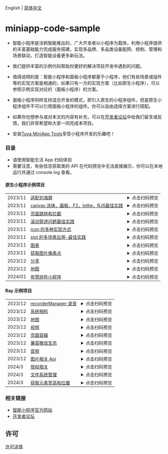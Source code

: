 English[](README.md) | [简体中文](README_zh.md)

# miniapp-code-sample

- 智能小程序是涂鸦智能推出的，广大开发者以小程序为载体，利用小程序提供的丰富基础能力完成服务搭建，实现多品牌、多品类设备配网、控制、管理和场景联动，打造智能设备更多新玩法。

- 我们提供丰富的示例代码帮助你更好的解决项目开发中遇到的问题。

- 值得说明的是：智能小程序和面板小程序都基于小程序，他们有些场景或组件等的实现方案是相通的，如果只有一方的实现方案（比如原生小程序），可以参照示例实现对应的（面板小程序）的方案。

- 面板小程序同样支持混合开发的模式，即引入原生的小程序组件。但是原生小程序组件不可以引用面板小程序的组件。你可以自由选择方案进行搭配。

- 如果你也想参与或对本文的内容有补充，可以在[开发者论坛](https://www.tuyaos.com/posting.php?mode=post&f=10)中给我们留言或反馈。我们非常希望和大家一同完成本项目。

- 安装[Tuya MiniApp Tools](https://developer.tuya.com/cn/miniapp/devtools/download)享受小程序开发的乐趣吧！

### 目录

- 请使用智能生活 App 扫码体验
- 需要注意，有些信息获取类的 API 在代码预览中无法直接展示，你可以在本地运行并通过 console.log 查看。

#### 原生小程序示例项目

<table>
<tr>
    <td>2023/11</td>
    <td><a href="https://github.com/Tuya-Community/tuya-miniapp-demo/tree/master/adapt-iphone-navigation">适配刘海屏</a></td>
    <td>
    <details>
    <summary>点击扫码预览</summary>
    <img src="./qrCode/iOS.png" width="100" height="100">
    </details>
    </td>
</tr>
<tr>
    <td>2023/11</td>
    <td><a href="https://github.com/Tuya-Community/tuya-miniapp-demo/tree/master/canvas">canvas 涂抹，画板，F2，lottie，RJS最佳实践</a></td>
    <td>
    <details>
    <summary>点击扫码预览</summary>
    <img src="./qrCode/canvas.png" width="100" height="100">
    </details>
    </td>
</tr>
<tr>
    <td>2023/11</td>
    <td><a href="https://github.com/Tuya-Community/tuya-miniapp-demo/tree/master/page-navigator">页面跳转和拦截</a></td>
    <td>
    <details>
    <summary>点击扫码预览</summary>
    <img src="./qrCode/navigator.png" width="100" height="100">
    </details>
    </td>
</tr>
<tr>
    <td>2023/11</td>
    <td><a href="https://github.com/Tuya-Community/tuya-miniapp-demo/tree/master/popup-scroll">滚动穿透问题最佳实践</a></td>
    <td>
    <details>
    <summary>点击扫码预览</summary>
    <img src="./qrCode/scroll.png" width="100" height="100">
    </details>
    </td>
</tr>
<tr>
    <td>2023/11</td>
    <td><a href="https://github.com/Tuya-Community/tuya-miniapp-demo/tree/master/icon">icon 的多种实现方式</a></td>
    <td>
    <details>
    <summary>点击扫码预览</summary>
    <img src="./qrCode/icon.png" width="100" height="100">
    </details>
    </td>
</tr>
<tr>
    <td>2023/11</td>
    <td><a href="https://github.com/Tuya-Community/tuya-miniapp-demo/tree/master/slot">slot 的多场景应用-最佳实践</a></td>
    <td>
    <details>
    <summary>点击扫码预览</summary>
    <img src="./qrCode/slot.png" width="100" height="100">
    </details>
    </td>
</tr>
<tr>
    <td>2023/11</td>
    <td><a href="https://github.com/Tuya-Community/tuya-miniapp-demo/tree/master/uchart">图表</a></td>
    <td>
    <details>
    <summary>点击扫码预览</summary>
    <img src="./qrCode/uchart.png" width="100" height="100">
    </details>
    </td>
</tr>
<tr>
    <td>2023/11</td>
    <td><a href="https://github.com/Tuya-Community/tuya-miniapp-demo/tree/master/getImageData">获取图片像素点</a></td>
    <td>
    <details>
    <summary>点击扫码预览</summary>
    <img src="./qrCode/getImageData.png" width="100" height="100">
    </details>
    </td>
</tr>
<tr>
    <td>2023/12</td>
    <td><a href="https://github.com/Tuya-Community/tuya-miniapp-demo/tree/master/api-share">分享</a></td>
    <td>
    <details>
    <summary>点击扫码预览</summary>
    <img src="./qrCode/share.png" width="100" height="100">
    </details>
    </td>
</tr>
<tr>
    <td>2023/12</td>
    <td><a href="https://github.com/Tuya-Community/tuya-miniapp-demo/tree/master/map">地图</a></td>
    <td>
    <details>
    <summary>点击扫码预览</summary>
    <img src="./qrCode/map.png" width="100" height="100">
    </details>
    </td>
</tr>
<tr>
    <td>2024/01</td>
    <td><a href="https://github.com/Tuya-Community/tuya-miniapp-demo/tree/master/vant-weapp">有赞组件小程序</a></td>
    <td>
    <details>
    <summary>点击扫码预览</summary>
    <img src="./qrCode/vant-weapp.png" width="100" height="100">
    </details>
    </td>
</tr>
</table>

#### Ray 示例项目

<table>
<tr>
    <td>2023/12</td>
    <td><a href="https://github.com/Tuya-Community/tuya-miniapp-demo/tree/master/recorderManager">recorderManager 录音</a></td>
    <td>
    <details>
    <summary>点击扫码预览</summary>
    <img src="./qrCode/recorder.png" width="100" height="100"> 
    </details>
    </td>
</tr>
<tr>
    <td>2023/12</td>
    <td><a href="https://github.com/Tuya-Community/tuya-miniapp-demo/tree/master/rayCamera">系统相机</a></td>
    <td>
    <details>
    <summary>点击扫码预览</summary>
    <img src="./qrCode/rayCamera.png" width="100" height="100">
    </details>
    </td>
</tr>
<tr>
    <td>2023/12</td>
    <td><a href="https://github.com/Tuya-Community/tuya-miniapp-demo/tree/master/rayMap">地图</a></td>
    <td>
    <details>
    <summary>点击扫码预览</summary>
    <img src="./qrCode/rayMap.png" width="100" height="100">
    </details>
    </td>
</tr>
<tr>
    <td>2023/12</td>
    <td><a href="https://github.com/Tuya-Community/tuya-miniapp-demo/tree/master/rayVideo">视频</a></td>
    <td>
    <details>
    <summary>点击扫码预览</summary>
    <img src="./qrCode/rayVideo.png" width="100" height="100">
    </details>
    </td>
</tr>
<tr>
    <td>2023/12</td>
    <td><a href="https://github.com/Tuya-Community/tuya-miniapp-demo/tree/master/rayWebView">页面容器</a></td>
    <td>
    <details>
    <summary>点击扫码预览</summary>
    <img src="./qrCode/rayWebView.png" width="100" height="100">
    </details>
    </td>
</tr>
<tr>
    <td>2023/12</td>
    <td><a href="https://github.com/Tuya-Community/tuya-miniapp-demo/tree/master/rayUseWX">兼容微信生态</a></td>
    <td>
    <details>
    <summary>点击扫码预览</summary>
    <img src="./qrCode/rayWx.png" width="100" height="100">
    </details>
    </td>
</tr>
<tr>
    <td>2023/12</td>
    <td><a href="https://github.com/Tuya-Community/tuya-miniapp-demo/tree/master/rayAudio">音频</a></td>
    <td>
    <details>
    <summary>点击扫码预览</summary>
    <img src="./qrCode/rayAudio.png" width="100" height="100">
    </details>
    </td>
</tr>
<tr>
    <td>2023/12</td>
    <td><a href="https://github.com/Tuya-Community/tuya-miniapp-demo/tree/master/rayPicApi">图片相关 Api</a></td>
    <td>
    <details>
    <summary>点击扫码预览</summary>
    <img src="./qrCode/rayPicApi.png" width="100" height="100">
    </details>
    </td>
</tr>
<tr>
    <td>2024/3</td>
    <td><a href="https://github.com/Tuya-Community/tuya-miniapp-demo/tree/master/rayAuthorize">授权相关</a></td>
    <td>
    <details>
    <summary>点击扫码预览</summary>
    <img src="./qrCode/rayAuthorize.png" width="100" height="100">
    </details>
    </td>
</tr>
<tr>
    <td>2024/3</td>
    <td><a href="https://github.com/Tuya-Community/tuya-miniapp-demo/tree/master/rayFileSystemManager">文件系统管理</a></td>
    <td>
    <details>
    <summary>点击扫码预览</summary>
    <img src="./qrCode/rayFileSystemManager.png" width="100" height="100">
    </details>
    </td>
</tr>
<tr>
    <td>2024/3</td>
    <td><a href="https://github.com/Tuya-Community/tuya-miniapp-demo/tree/master/rayElementInfo">获取元素宽高和位置</a></td>
    <td>
    <details>
    <summary>点击扫码预览</summary>
    <img src="./qrCode/rayElementInfo.png" width="100" height="100">
    </details>
    </td>
</tr>
</table>

### 相关链接

- [智能小程序官方网站](https://developer.tuya.com/cn/miniapp)
- [开发者论坛](https://www.tuyaos.com/posting.php?mode=post&f=10)

## 许可

[许可详情](LICENSE)
